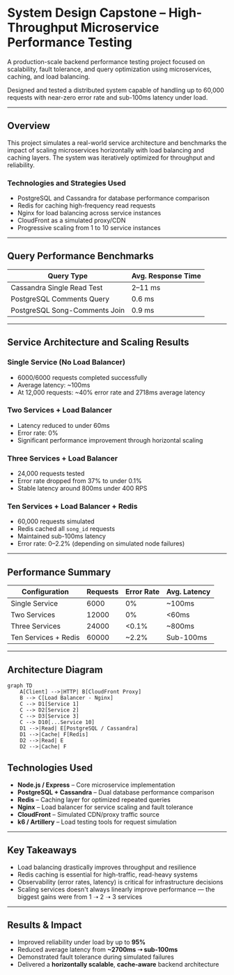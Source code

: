 # System Design Capstone – High-Throughput Microservice Performance Testing

A production-scale backend performance testing project focused on scalability, fault tolerance, and query optimization using microservices, caching, and load balancing.

Designed and tested a distributed system capable of handling up to 60,000 requests with near-zero error rate and sub-100ms latency under load.

---

## Overview

This project simulates a real-world service architecture and benchmarks the impact of scaling microservices horizontally with load balancing and caching layers. The system was iteratively optimized for throughput and reliability.

### Technologies and Strategies Used

- PostgreSQL and Cassandra for database performance comparison  
- Redis for caching high-frequency read requests  
- Nginx for load balancing across service instances  
- CloudFront as a simulated proxy/CDN  
- Progressive scaling from 1 to 10 service instances  

---

## Query Performance Benchmarks

| Query Type                     | Avg. Response Time |
|--------------------------------|--------------------|
| Cassandra Single Read Test     | 2–11 ms            |
| PostgreSQL Comments Query      | 0.6 ms             |
| PostgreSQL Song-Comments Join  | 0.9 ms             |

---

## Service Architecture and Scaling Results

### Single Service (No Load Balancer)

- 6000/6000 requests completed successfully  
- Average latency: ~100ms  
- At 12,000 requests: ~40% error rate and 2718ms average latency  

### Two Services + Load Balancer

- Latency reduced to under 60ms  
- Error rate: 0%  
- Significant performance improvement through horizontal scaling  

### Three Services + Load Balancer

- 24,000 requests tested  
- Error rate dropped from 37% to under 0.1%  
- Stable latency around 800ms under 400 RPS  

### Ten Services + Load Balancer + Redis

- 60,000 requests simulated  
- Redis cached all `song_id` requests  
- Maintained sub-100ms latency  
- Error rate: 0–2.2% (depending on simulated node failures)  

---

## Performance Summary

| Configuration         | Requests | Error Rate | Avg. Latency |
|----------------------|----------|------------|---------------|
| Single Service        | 6000     | 0%         | ~100ms        |
| Two Services          | 12000    | 0%         | <60ms         |
| Three Services        | 24000    | <0.1%      | ~800ms        |
| Ten Services + Redis  | 60000    | ~2.2%      | Sub-100ms     |

---

## Architecture Diagram

```mermaid
graph TD
    A[Client] -->|HTTP| B[CloudFront Proxy]
    B --> C[Load Balancer - Nginx]
    C --> D1[Service 1]
    C --> D2[Service 2]
    C --> D3[Service 3]
    C --> D10[...Service 10]
    D1 -->|Read| E[PostgreSQL / Cassandra]
    D1 -->|Cache| F[Redis]
    D2 -->|Read| E
    D2 -->|Cache| F
```

## Technologies Used

- **Node.js / Express** – Core microservice implementation  
- **PostgreSQL + Cassandra** – Dual database performance comparison  
- **Redis** – Caching layer for optimized repeated queries  
- **Nginx** – Load balancer for service scaling and fault tolerance  
- **CloudFront** – Simulated CDN/proxy traffic source  
- **k6 / Artillery** – Load testing tools for request simulation  

---

## Key Takeaways

- Load balancing drastically improves throughput and resilience  
- Redis caching is essential for high-traffic, read-heavy systems  
- Observability (error rates, latency) is critical for infrastructure decisions  
- Scaling services doesn't always linearly improve performance — the biggest gains were from 1 ➝ 2 ➝ 3 services  

---

## Results & Impact

- Improved reliability under load by up to **95%**  
- Reduced average latency from **~2700ms ➝ sub-100ms**  
- Demonstrated fault tolerance during simulated failures  
- Delivered a **horizontally scalable**, **cache-aware** backend architecture  

